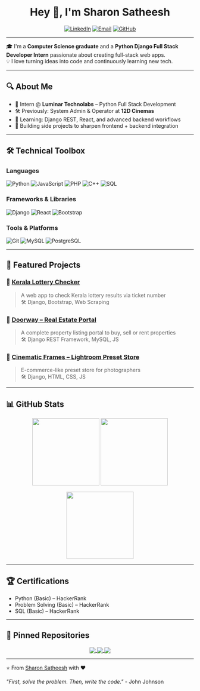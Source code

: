 <h1 align="center">Hey 👋, I'm Sharon Satheesh</h1>

<p align="center">
  <a href="https://www.linkedin.com/in/sharonsathesh/"><img src="https://img.shields.io/badge/-LinkedIn-blue?style=for-the-badge&logo=linkedin" alt="LinkedIn"/></a>
  <a href="mailto:sharonsathesh@gmail.com"><img src="https://img.shields.io/badge/Gmail-D14836?style=for-the-badge&logo=gmail&logoColor=white" alt="Email"/></a>
  <a href="https://github.com/Sharon-cod1"><img src="https://img.shields.io/badge/GitHub-100000?style=for-the-badge&logo=github&logoColor=white" alt="GitHub"/></a>
</p>

---

🎓 I'm a **Computer Science graduate** and a **Python Django Full Stack Developer Intern** passionate about creating full-stack web apps.  
💡 I love turning ideas into code and continuously learning new tech.

---

## 🔍 About Me

- 💼 Intern @ **Luminar Technolabs** – Python Full Stack Development  
- 🛠 Previously: System Admin & Operator at **12D Cinemas**
- 🧠 Learning: Django REST, React, and advanced backend workflows
- 🌱 Building side projects to sharpen frontend + backend integration

---

## 🛠️ Technical Toolbox

### Languages
![Python](https://img.shields.io/badge/-Python-3776AB?logo=python&logoColor=white)
![JavaScript](https://img.shields.io/badge/-JavaScript-F7DF1E?logo=javascript&logoColor=black)
![PHP](https://img.shields.io/badge/-PHP-777BB4?logo=php&logoColor=white)
![C++](https://img.shields.io/badge/-C++-00599C?logo=c%2B%2B&logoColor=white)
![SQL](https://img.shields.io/badge/-SQL-4479A1?logo=mysql&logoColor=white)

### Frameworks & Libraries
![Django](https://img.shields.io/badge/-Django-092E20?logo=django&logoColor=white)
![React](https://img.shields.io/badge/-React-61DAFB?logo=react&logoColor=black)
![Bootstrap](https://img.shields.io/badge/-Bootstrap-7952B3?logo=bootstrap&logoColor=white)

### Tools & Platforms
![Git](https://img.shields.io/badge/-Git-F05032?logo=git&logoColor=white)
![MySQL](https://img.shields.io/badge/-MySQL-4479A1?logo=mysql&logoColor=white)
![PostgreSQL](https://img.shields.io/badge/-PostgreSQL-4169E1?logo=postgresql&logoColor=white)

---

## 🚀 Featured Projects

### 🔸 [Kerala Lottery Checker](https://github.com/Sharon-cod1/kerala-lottery-checker)
> A web app to check Kerala lottery results via ticket number  
> 🛠 Django, Bootstrap, Web Scraping

### 🔸 [Doorway – Real Estate Portal](https://github.com/Sharon-cod1/doorway)
> A complete property listing portal to buy, sell or rent properties  
> 🛠 Django REST Framework, MySQL, JS

### 🔸 [Cinematic Frames – Lightroom Preset Store](https://github.com/Sharon-cod1/cinematic-frames)
> E-commerce-like preset store for photographers  
> 🛠 Django, HTML, CSS, JS

---

## 📊 GitHub Stats

<p align="center">
  <img src="https://github-readme-stats.vercel.app/api?username=Sharon-cod1&show_icons=true&theme=tokyonight" height="180"/>
  <img src="https://github-readme-stats.vercel.app/api/top-langs/?username=Sharon-cod1&layout=compact&theme=tokyonight" height="180"/>
</p>

<p align="center">
  <img src="https://github-readme-streak-stats.herokuapp.com/?user=Sharon-cod1&theme=tokyonight&hide_border=true" height="180"/>
</p>

---

## 🏆 Certifications

- Python (Basic) – HackerRank  
- Problem Solving (Basic) – HackerRank  
- SQL (Basic) – HackerRank  

---

## 📌 Pinned Repositories

<p align="center">
  <a href="https://github.com/Sharon-cod1/kerala-lottery-checker">
    <img align="center" src="https://github-readme-stats.vercel.app/api/pin/?username=Sharon-cod1&repo=kerala-lottery-checker&theme=radical" />
  </a>
  <a href="https://github.com/Sharon-cod1/doorway">
    <img align="center" src="https://github-readme-stats.vercel.app/api/pin/?username=Sharon-cod1&repo=doorway&theme=radical" />
  </a>
  <a href="https://github.com/Sharon-cod1/cinematic-frames">
    <img align="center" src="https://github-readme-stats.vercel.app/api/pin/?username=Sharon-cod1&repo=cinematic-frames&theme=radical" />
  </a>
</p>

---

⭐️ From [Sharon Satheesh](https://github.com/Sharon-cod1) with ❤️

*"First, solve the problem. Then, write the code."* - John Johnson
